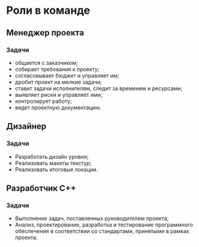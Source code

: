 # Роли в команде

## Менеджер проекта

### Задачи

- общается с заказчиком;
- собирает требования к проекту;
- согласовывает бюджет и управляет им;
- дробит проект на мелкие задачи;
- ставит задачи исполнителям, следит за временем и ресурсами;
- выявляет риски и управляет ими;
- контролирует работу;
- ведет проектную документацию.

## Дизайнер

### Задачи

- Разработать дизайн уровня;
- Реализовать макеты текстур;
- Реализовать итоговые локации.

## Разработчик C++

### Задачи

- Выполнение задач, поставленных руководителем проекта;
- Анализ, проектирование, разработка и тестирование программного обеспечения в соответствии со стандартами, принятыми в рамках проекта.
